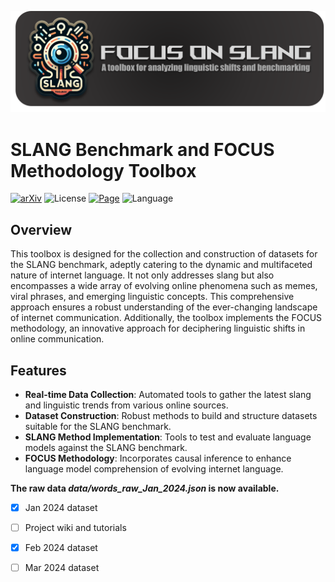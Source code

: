 

![logo](logo.png)

# SLANG Benchmark and FOCUS Methodology Toolbox

[![arXiv](https://img.shields.io/badge/arXiv-2401.12585-f9f107.svg)](https://arxiv.org/abs/2401.12585)
![License](https://img.shields.io/badge/License-MIT-red)
[![Page](https://img.shields.io/badge/Project%20Website-ADD8E6)](https://focus-on-slang.meirtz.com/)
![Language](https://img.shields.io/badge/🐍%20Python%20-8A2BE2)

## Overview
This toolbox is designed for the collection and construction of datasets for the SLANG benchmark, adeptly catering to the dynamic and multifaceted nature of internet language. It not only addresses slang but also encompasses a wide array of evolving online phenomena such as memes, viral phrases, and emerging linguistic concepts. This comprehensive approach ensures a robust understanding of the ever-changing landscape of internet communication. Additionally, the toolbox implements the FOCUS methodology, an innovative approach for deciphering linguistic shifts in online communication.

## Features
- **Real-time Data Collection**: Automated tools to gather the latest slang and linguistic trends from various online sources.
- **Dataset Construction**: Robust methods to build and structure datasets suitable for the SLANG benchmark.
- **SLANG Method Implementation**: Tools to test and evaluate language models against the SLANG benchmark.
- **FOCUS Methodology**: Incorporates causal inference to enhance language model comprehension of evolving internet language.

**The raw data *data/words_raw_Jan_2024.json* is now available.**
- [x] Jan 2024 dataset
- [ ] Project wiki and tutorials
- [x] Feb 2024 dataset
- [ ] Mar 2024 dataset
 
